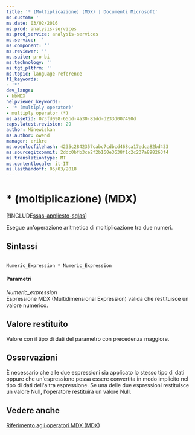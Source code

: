```yaml
---
title: '* (Moltiplicazione) (MDX) | Documenti Microsoft'
ms.custom: ''
ms.date: 03/02/2016
ms.prod: analysis-services
ms.prod_service: analysis-services
ms.service: ''
ms.component: ''
ms.reviewer: ''
ms.suite: pro-bi
ms.technology: ''
ms.tgt_pltfrm: ''
ms.topic: language-reference
f1_keywords:
- '*'
dev_langs:
- kbMDX
helpviewer_keywords:
- '* (multiply operator)'
- multiply operator (*)
ms.assetid: 073fd098-65bd-4a30-81dd-d233d007490d
caps.latest.revision: 29
author: Minewiskan
ms.author: owend
manager: erikre
ms.openlocfilehash: 4235c2842357cabc7cdbcd468ca17edca82bd433
ms.sourcegitcommit: 2ddc0bfb3ce2f2b160e3638f1c2c237a898263f4
ms.translationtype: MT
ms.contentlocale: it-IT
ms.lasthandoff: 05/03/2018
---
```

# <a name="-multiply-mdx"></a>* (moltiplicazione) (MDX)
[!INCLUDE[ssas-appliesto-sqlas](../includes/ssas-appliesto-sqlas.md)]

  Esegue un'operazione aritmetica di moltiplicazione tra due numeri.  
  
## <a name="syntax"></a>Sintassi  
  
```  
  
Numeric_Expression * Numeric_Expression  
```  
  
#### <a name="parameters"></a>Parametri  
 *Numeric_expression*  
 Espressione MDX (Multidimensional Expression) valida che restituisce un valore numerico.  
  
## <a name="return-value"></a>Valore restituito  
 Valore con il tipo di dati del parametro con precedenza maggiore.  
  
## <a name="remarks"></a>Osservazioni  
 È necessario che alle due espressioni sia applicato lo stesso tipo di dati oppure che un'espressione possa essere convertita in modo implicito nel tipo di dati dell'altra espressione. Se una delle due espressioni restituisce un valore Null, l'operatore restituirà un valore Null.  
  
## <a name="see-also"></a>Vedere anche  
 [Riferimento agli operatori MDX &#40;MDX&#41;](../mdx/mdx-operator-reference-mdx.md)  
  
  
